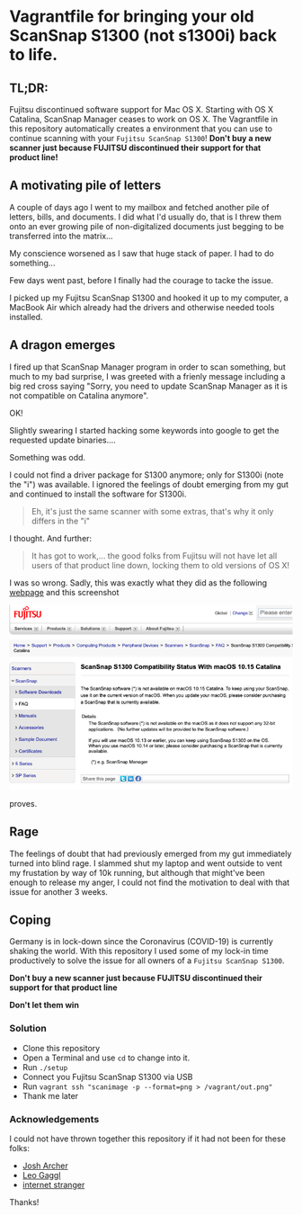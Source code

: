 # Vagrantfile for bringing your old ScanSnap S1300 (not s1300i) back to life.

## TL;DR: 

Fujitsu discontinued software support for Mac OS X. Starting with
OS X Catalina, ScanSnap Manager ceases to work on OS X. The Vagrantfile
in this repository automatically creates a environment that you can use
to continue scanning with your `Fujitsu ScanSnap S1300`!
**Don't buy a new scanner just because FUJITSU discontinued
their support for that product line!**

## A motivating pile of letters

A couple of days ago I went to my mailbox and fetched another
pile of letters, bills, and documents. I did what I'd usually do, that is
I threw them onto an ever growing pile of non-digitalized
documents just begging to be transferred into the matrix...

My conscience worsened as I saw that huge stack of paper. I had to do something...

Few days went past, before I finally had the courage to tacke
the issue.

I picked up my Fujitsu ScanSnap S1300 and hooked it up
to my computer, a MacBook Air which already had the
drivers and otherwise needed tools installed.

## A dragon emerges

I fired up that ScanSnap Manager program in order to scan something,
but much to my bad surprise, I was greeted with a frienly message
including a big red cross saying "Sorry, you need to update ScanSnap Manager as it is not compatible on Catalina anymore".

OK!

Slightly swearing I started hacking some keywords into google
to get the requested update binaries....

Something was odd.

I could not find a driver package for S1300 anymore; only for S1300i (note the "i") was available.
I ignored the feelings of doubt emerging from my gut and continued
to install the software for S1300i. 

> Eh, it's just the same scanner with
> some extras, that's why it only differs in the "i"

I thought. And further:

> It has got to work,... the good folks from Fujitsu will not have let all users
> of that product line down, locking them to old versions of OS X!

I was so wrong. Sadly, this was exactly what they did as the following 
[webpage](https://www.fujitsu.com/global/support/products/computing/peripheral/scanners/scansnap/faq/s1300-catalina.html) 
and this screenshot

![screenshot](screenshot.png) 

proves.

## Rage

The feelings of doubt that had previously emerged from my gut
immediately turned into blind rage. I slammed shut my laptop
and went outside to vent my frustation by way of 10k running, but although
that might've been enough to release my anger, I could not find
the motivation to deal with that issue for another 3 weeks. 

## Coping

Germany is in lock-down since the Coronavirus (COVID-19) is
currently shaking the world. With this repository 
I used some of my lock-in time productively
to solve the issue for all owners of a `Fujitsu ScanSnap S1300`.

**Don't buy a new scanner just because FUJITSU discontinued
their support for that product line**

**Don't let them win**

### Solution

- Clone this repository
- Open a Terminal and use `cd` to change into it.
- Run `./setup`
- Connect you Fujitsu ScanSnap S1300 via USB
- Run `vagrant ssh "scanimage -p --format=png > /vagrant/out.png"`
- Thank me later

### Acknowledgements

I could not have thrown together this repository if it had not been
for these folks:

- [Josh Archer](https://www.josharcher.uk/code/install-scansnap-s1300-drivers-linux/)
- [Leo Gaggl](https://www.gaggl.com/2016/11/getting-fujitsu-scansnap-s1300i-to-work-on-ubuntu-16-04lts/)
- [internet stranger](https://ubuntuforums.org/archive/index.php/t-2393597.html)

Thanks!
